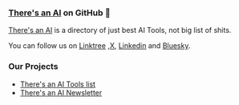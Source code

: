 ### [There's an AI](https://theresanai.com) on GitHub 👋

[There's an AI](https://theresanai.com) is a directory of just best AI Tools, not big list of shits.

You can follow us on [Linktree](https://linktr.ee/theresanai) ,[X](https://x.com/theresanaitools), [Linkedin](https://linkedin.com/company/theresanai) and [Bluesky](https://bsky.app/profile/theresanai.bsky.social).

### Our Projects


- [There's an AI Tools list](https://theresanai.com)
- [There's an AI Newsletter](https://theresanai.substack.com)

